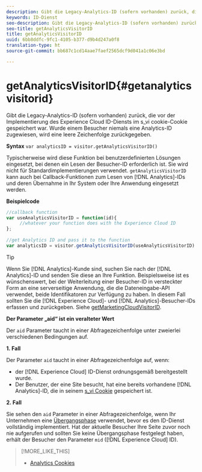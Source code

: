 ```yaml
---
description: Gibt die Legacy-Analytics-ID (sofern vorhanden) zurück, die vor der Implementierung des Experience Cloud ID-Diensts im s_vi cookie-Cookie gespeichert war. Wurde einem Besucher niemals eine Analytics-ID zugewiesen, wird eine leere Zeichenfolge zurückgegeben.
keywords: ID-Dienst
seo-description: Gibt die Legacy-Analytics-ID (sofern vorhanden) zurück, die vor der Implementierung des Experience Cloud ID-Diensts im s_vi cookie-Cookie gespeichert war. Wurde einem Besucher niemals eine Analytics-ID zugewiesen, wird eine leere Zeichenfolge zurückgegeben.
seo-title: getAnalyticsVisitorID
title: getAnalyticsVisitorID
uuid: 6bb8ddfc-9fc1-4105-b377-d9b4d247a0f8
translation-type: ht
source-git-commit: bb687c1cd14aae7faef2565dcf9d041a1c06e3bd

---
```



# getAnalyticsVisitorID{#getanalyticsvisitorid}

Gibt die Legacy-Analytics-ID (sofern vorhanden) zurück, die vor der Implementierung des Experience Cloud ID-Diensts im s_vi cookie-Cookie gespeichert war. Wurde einem Besucher niemals eine Analytics-ID zugewiesen, wird eine leere Zeichenfolge zurückgegeben.

**Syntax** `var analyticsID = visitor.getAnalyticsVisitorID()`

Typischerweise wird diese Funktion bei benutzerdefinierten Lösungen eingesetzt, bei denen ein Lesen der Besucher-ID erforderlich ist. Sie wird nicht für Standardimplementierungen verwendet. `getAnalyticsVisitorID` kann auch bei Callback-Funktionen zum Lesen von [!DNL Analytics]-IDs und deren Übernahme in Ihr System oder Ihre Anwendung eingesetzt werden.

**Beispielcode**

```js
//callback function 
var useAnalyticsVisitorID = function(id){ 
     //whatever your function does with the Experience Cloud ID 
}; 
 
//get Analytics ID and pass it to the function 
var analyticsID = visitor.getAnalyticsVisitorID(useAnalyticsVisitorID)
```

>[!TIP]
>
>Wenn Sie [!DNL Analytics]-Kunde sind, suchen Sie nach der [!DNL Analytics]-ID und senden Sie diese an Ihre Funktion. Beispielsweise ist es wünschenswert, bei der Weiterleitung einer Besucher-ID in versteckter Form an eine serverseitige Anwendung, die die Dateneingabe-API verwendet, beide Identifikatoren zur Verfügung zu haben. In diesem Fall sollten Sie die [!DNL Experience Cloud]- und [!DNL Analytics]-Besucher-IDs erfassen und zurückgeben. Siehe [getMarketingCloudVisitorID](../../mcvid-library/mcvid-get-set/mcvid-getmcvid.md).

**Der Parameter „aid“ ist ein veralteter Wert**

Der `aid` Parameter taucht in einer Abfragezeichenfolge unter zweierlei verschiedenen Bedingungen auf.

**1. Fall**

Der Parameter `aid` taucht in einer Abfragezeichenfolge auf, wenn:

* der [!DNL Experience Cloud] ID-Dienst ordnungsgemäß bereitgestellt wurde.
* Der Benutzer, der eine Site besucht, hat eine bereits vorhandene [!DNL Analytics]-ID, die in seinem [s_vi Cookie](https://marketing.adobe.com/resources/help/de_DE/whitepapers/cookies/?f=cookies_analytics.html) gespeichert ist.

**2. Fall**

Sie sehen den `aid` Parameter in einer Abfragezeichenfolge, wenn Ihr Unternehmen eine [Übergangsphase](../../mcvid-reference/mcvid-analytics-reference/mcvid-grace-period.md) verwendet, bevor es den ID-Dienst vollständig implementiert. Hat der aktuelle Besucher Ihre Seite zuvor noch nie aufgerufen und sollten Sie keine Übergangsphase festgelegt haben, erhält der Besucher den Parameter `mid` ([!DNL Experience Cloud] ID).

>[!MORE_LIKE_THIS]
>
>* [Analytics Cookies](https://marketing.adobe.com/resources/help/de_DE/whitepapers/cookies/cookies_analytics.html)

